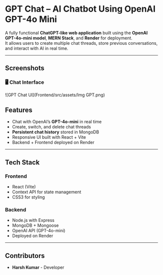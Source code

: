 # GPT Chat – AI Chatbot Using OpenAI GPT-4o Mini

A fully functional **ChatGPT-like web application** built using the **OpenAI GPT-4o-mini model**, **MERN Stack**, and **Render** for deployment.  
It allows users to create multiple chat threads, store previous conversations, and interact with AI in real time.

---
## Screenshots

### 🖥️ Chat Interface
![GPT Chat UI](Frontend/src/assets/Img GPT.png)


## Features

- Chat with OpenAI’s **GPT-4o-mini** in real time  
- Create, switch, and delete chat threads  
- **Persistent chat history** stored in MongoDB  
- Responsive UI built with React + Vite  
- Backend + Frontend deployed on Render

---

## Tech Stack

### Frontend
- React (Vite)
- Context API for state management
- CSS3 for styling

### Backend
- Node.js with Express
- MongoDB + Mongoose
- OpenAI API (GPT-4o-mini)
- Deployed on Render

---

## Contributors
- **Harsh Kumar** - Developer

